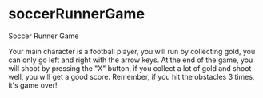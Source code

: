 # soccerRunnerGame
Soccer Runner Game

Your main character is a football player, you will run by collecting gold, you can only go left and right with the arrow keys. At the end of the game, you will shoot by pressing the "X" button, if you collect a lot of gold and shoot well, you will get a good score. Remember, if you hit the obstacles 3 times, it's game over!
